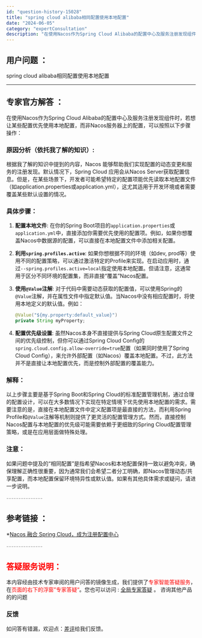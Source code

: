 ```yaml
---
id: "question-history-15028"
title: "spring cloud alibaba相同配置使用本地配置"
date: "2024-06-05"
category: "expertConsultation"
description: "在使用Nacos作为Spring Cloud Alibaba的配置中心及服务注册发现组件时，若想让某些配置优先使用本地配置，而非Nacos服务器上的配置，可以按照以下步骤操作：### 原因分析（依托我了解的知识）:根据我了解的知识中提到的内容，Nacos 能够帮助我们实现配置的动态变更和服务的注册发"
---
```


## 用户问题 ： 
 spring cloud alibaba相同配置使用本地配置  

---------------
## 专家官方解答 ：

在使用Nacos作为Spring Cloud Alibaba的配置中心及服务注册发现组件时，若想让某些配置优先使用本地配置，而非Nacos服务器上的配置，可以按照以下步骤操作：

### 原因分析（依托我了解的知识）:

根据我了解的知识中提到的内容，Nacos 能够帮助我们实现配置的动态变更和服务的注册发现。默认情况下，Spring Cloud 应用会从Nacos Server获取配置信息。但是，在某些场景下，开发者可能希望特定的配置项能优先读取本地配置文件（如application.properties或application.yml），这尤其适用于开发环境或者需要覆盖某些默认设置的情况。

### 具体步骤：

1. **配置本地文件**: 在你的Spring Boot项目的`application.properties`或`application.yml`中，直接添加你需要优先使用的配置项。例如，如果你想覆盖Nacos中数据源的配置，可以直接在本地配置文件中添加相关配置。

2. **利用`spring.profiles.active`**: 如果你想根据不同的环境（如dev, prod等）使用不同的配置策略，可以通过激活特定的Profile来实现。在启动应用时，通过`--spring.profiles.active=local`指定使用本地配置。但请注意，这通常用于区分不同环境的配置集，而非直接“覆盖”Nacos配置。

3. **使用`@Value`注解**: 对于代码中需要动态获取的配置值，可以使用Spring的`@Value`注解，并在属性文件中指定默认值。当Nacos中没有相应配置时，将使用本地定义的默认值。例如：
   ```java
   @Value("${my.property:default_value}")
   private String myProperty;
   ```

4. **配置优先级设置**: 虽然Nacos本身不直接提供与Spring Cloud原生配置文件之间的优先级控制，但你可以通过Spring Cloud Config的`spring.cloud.config.allow-override=true`配置（如果同时使用了Spring Cloud Config），来允许外部配置（如Nacos）覆盖本地配置。不过，此方法并不是直接让本地配置优先，而是控制外部配置的覆盖能力。

### 解释：

以上步骤主要是基于Spring Boot和Spring Cloud的标准配置管理机制，通过合理的配置设计，可以在大多数情况下实现在特定情境下优先使用本地配置的需求。需要注意的是，直接在本地配置文件中定义配置项是最直接的方法，而利用Spring Profile和`@Value`注解等机制则提供了更灵活的配置管理方式。然而，直接控制Nacos配置与本地配置的优先级可能需要依赖于更细致的Spring Cloud配置管理策略，或是在应用层面做特殊处理。

### 注意：

如果问题中提及的“相同配置”是指希望Nacos和本地配置保持一致以避免冲突，确保理解正确性很重要，因为通常我们会希望二者分工明确，即Nacos管理动态/共享配置，而本地配置保留环境特异性或默认值。如果有其他具体需求或疑问，请进一步说明。


<font color="#949494">---------------</font> 


## 参考链接 ：

*[Nacos 融合 Spring Cloud，成为注册配置中心](https://nacos.io/docs/latest/ecology/use-nacos-with-spring-cloud)


 <font color="#949494">---------------</font> 
 


## <font color="#FF0000">答疑服务说明：</font> 

本内容经由技术专家审阅的用户问答的镜像生成，我们提供了<font color="#FF0000">专家智能答疑服务</font>，在<font color="#FF0000">页面的右下的浮窗”专家答疑“</font>。您也可以访问 : [全局专家答疑](https://answer.opensource.alibaba.com/docs/intro) 。 咨询其他产品的的问题

### 反馈
如问答有错漏，欢迎点：[差评](https://ai.nacos.io/user/feedbackByEnhancerGradePOJOID?enhancerGradePOJOId=15119)给我们反馈。
